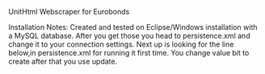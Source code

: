 UnitHtml Webscraper for Eurobonds

Installation Notes:
Created and tested on Eclipse/Windows installation with a MySQL database.
After you get those you head to persistence.xml and change it to your connection settings.
Next up is looking for the line below,in persistence.xml for running it first time. 
You change value bit to create after that you use update.
<property name="hibernate.hbm2ddl.auto" value="update" />
